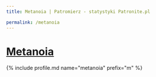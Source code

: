 ```yaml
---
title: Metanoia | Patromierz - statystyki Patronite.pl

permalink: /metanoia
---
```


# [Metanoia](https://patronite.pl/metanoia)

{% include profile.md name="metanoia" prefix="m" %}
